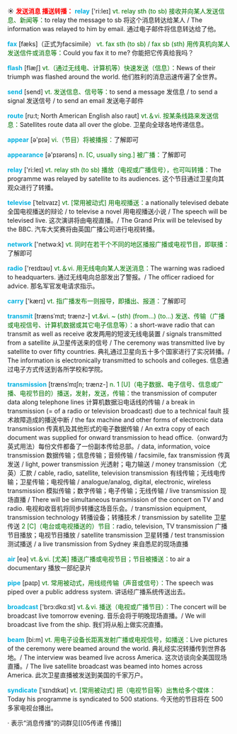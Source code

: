 ☀ <font color="red">**发送消息 播送转播：**</font>
<font color="sky blue">**relay**</font> ['ri:leɪ] 
<font color="rgb(227, 108, 9)">vt. relay sth (to sb) 接收并向某人发送信息、新闻等：</font>to relay the message to sb 将这个消息转达给某人 / The information was relayed to him by email. 通过电子邮件将信息转达给了他。

<font color="sky blue">**fax**</font> [fæks]（正式为facsimile）
<font color="rgb(227, 108, 9)">vt. fax sth (to sb) / fax sb (sth) 用传真机向某人发送信件或消息等：</font>Could you fax it to me? 你能把它传真给我吗？

<font color="sky blue">**flash**</font> [flæʃ] 
<font color="rgb(227, 108, 9)">vt.（通过无线电、计算机等）快速发送（信息）：</font>News of their triumph was flashed around the world. 他们胜利的消息迅速传遍了全世界。

<font color="sky blue">**send**</font> [send] 
<font color="rgb(227, 108, 9)">vt. 发送信息、信号等：</font>to send a message 发信息 / to send a signal 发送信号 / to send an email 发送电子邮件
           
<font color="sky blue">**route**</font> [ru:t; North American English also raʊt]
<font color="rgb(227, 108, 9)">vt.＆vi. 按某条线路来发送信息：</font>Satellites route data all over the globe. 卫星向全球各地传递信息。

<font color="sky blue">**appear**</font> [ə'pɪə] 
<font color="rgb(227, 108, 9)">vi.（节目）将被播报：</font>了解即可

<font color="sky blue">**appearance**</font> [ə'pɪərəns] 
<font color="rgb(227, 108, 9)">n. [C, usually sing.] 被广播：</font>了解即可

<font color="sky blue">**relay**</font> ['ri:leɪ] 
<font color="rgb(227, 108, 9)">vt. relay sth (to sb) 播放（电视或广播信号），也可叫转播：</font>The programme was relayed by satellite to its audiences. 这个节目通过卫星向其观众进行了转播。
           
<font color="sky blue">**televise**</font> [ˈtelɪvaɪz]
<font color="rgb(227, 108, 9)">vt. [常用被动式] 用电视播送：</font>a nationally televised debate 全国电视播送的辩论 / to televise a novel 用电视播送小说 / The speech will be televised live. 这次演讲将由电视直播。/ The Grand Prix will be televised by the BBC. 汽车大奖赛将由英国广播公司进行电视转播。

<font color="sky blue">**network**</font> ['netwə:k] 
<font color="rgb(227, 108, 9)">vt. 同时在若干个不同的地区播报广播或电视节目，即联播：</font>了解即可

<font color="sky blue">**radio**</font> ['reɪdɪəʊ] 
<font color="rgb(227, 108, 9)">vt.＆vi. 用无线电向某人发送消息：</font>The warning was radioed to headquarters. 通过无线电向总部发出了警报。/ The officer radioed for advice. 那名军官发电请求指示。

<font color="sky blue">**carry**</font> ['kærɪ] 
<font color="rgb(227, 108, 9)">vt. 指广播发布一则报导，即播出、报道：</font>了解即可
           
<font color="sky blue">**transmit**</font> [trænsˈmɪt; trænz-]
<font color="rgb(227, 108, 9)">vt.&vi. ~ (sth) (from…) (to…) 发送、传输（广播或电视信号、计算机数据或其它电子信息等）：</font>a short-wave radio that can transmit as well as receive 收发两用的短波无线电装置 / signals transmitted from a satellite 从卫星传送来的信号 / The ceremony was transmitted live by satellite to over fifty countries. 典礼通过卫星向五十多个国家进行了实况转播。/ The information is electronically transmitted to schools and colleges. 信息通过电子方式传送到各所学校和学院。
           
<font color="sky blue">**transmission**</font> [trænsˈmɪʃn; trænz-]
<font color="rgb(227, 108, 9)">n. 1 [U]（电子数据、电子信号、信息或广播、电视节目的）播送，发射，发送，传输：</font>the transmission of computer data along telephone lines 计算机数据沿电话线的传输 / a break in transmission (= of a radio or television broadcast) due to a technical fault 技术故障造成的播送中断 / the fax machine and other forms of electronic data transmission 传真机及其他形式的电子数据传输 / An extra copy of each document was supplied for onward transmission to head office.（onward为英式用法）每份文件都备了一份副本传给总部。/ data, information, voice transmission 数据传输；信息传输；音频传输 / facsimile, fax transmission 传真发送 / light, power transmission 光透射；电力输送 / money transmission（尤英）汇款 / cable, radio, satellite, television transmission 有线传输；无线电传输；卫星传输；电视传输 / analogue/analog, digital, electronic, wireless transmission 模拟传输；数字传输；电子传输；无线传输 / live transmission 现场直播 / There will be simultaneous transmission of the concert on TV and radio. 电视和收音机将同步转播这场音乐会。/ transmission equipment, transmission technology 转播设备；转播技术 / transmission by satellite 卫星传送 <font color="rgb(227, 108, 9)">2 [C]（电台或电视播送的）节目：</font>radio, television, TV transmission 广播节目播放；电视节目播放 / satellite transmission 卫星转播 / test transmission 测试播送 / a live transmission from Sydney 来自悉尼的现场直播

<font color="sky blue">**air**</font> [eə] 
<font color="rgb(227, 108, 9)">vt.＆vi. [尤美] 播送广播或电视节目；节目被播送：</font>to air a documentary 播放一部纪录片

<font color="sky blue">**pipe**</font> [paɪp] 
<font color="rgb(227, 108, 9)">vt. 常用被动式，用线缆传输（声音或信号）：</font>The speech was piped over a public address system. 讲话经广播系统传送出去。

<font color="sky blue">**broadcast**</font> ['brɔ:dkɑːst] 
<font color="rgb(227, 108, 9)">vt.＆vi. 播送（电视或广播节目）：</font>The concert will be broadcast live tomorrow evening. 音乐会将于明晚现场直播。/ We will broadcast live from the ship. 我们将从船上做实况直播。
           
<font color="sky blue">**beam**</font> [bi:m]
<font color="rgb(227, 108, 9)">vt. 用电子设备长距离发射广播或电视信号，如播送：</font>Live pictures of the ceremony were beamed around the world. 典礼经实况转播传到世界各地。/ The interview was beamed live across America. 这次访谈向全美国现场直播。/ The live satellite broadcast was beamed into homes across America. 此次卫星直播被发送到美国的千家万户。
           
<font color="sky blue">**syndicate**</font> [ˈsɪndɪkət]
<font color="rgb(227, 108, 9)">vt. [常用被动式] 把（电视节目等）出售给多个媒体：</font>Today his programme is syndicated to 500 stations. 今天他的节目将在 500 多家电视台播出。

· 表示“消息传播”的词群见[[05传递 传播]]
